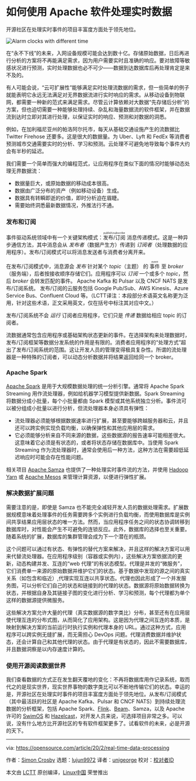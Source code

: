 [#]: collector: (lujun9972)
[#]: translator: (unigeorge)
[#]: reviewer: ( )
[#]: publisher: ( )
[#]: url: ( )
[#]: subject: (How to process real-time data with Apache)
[#]: via: (https://opensource.com/article/20/2/real-time-data-processing)
[#]: author: (Simon Crosby https://opensource.com/users/simon-crosby)

如何使用 Apache 软件处理实时数据
======

开源社区在处理实时事件的项目丰富度方面处于领先地位。

![Alarm clocks with different time][1]

在“永不下线”的未来，入网设备规模可能会达到数十亿。存储原始数据，日后再进行分析的方案将不再能满足需求，因为用户需要实时且准确的响应。要对故障等敏感状况进行预测，实时处理数据也必不可少——数据到达数据库后再处理肯定是来不及的。

有人可能会说，“云可扩展性”能够满足实时处理流数据的需求，但一些简单的例子就能表明它永远无法满足对无界数据流进行实时响应的需求。从移动设备到物联网，都需要一种新的范式来满足需求。尽管云计算依赖对大数据“先存储后分析”的方案，但也迫切需要一种能够处理持续、杂乱和海量数据流的软件框架，并在数据流到达时立即对其进行处理，以保证实时的响应、预测和对数据的洞悉。

例如，在加利福尼亚州的帕洛阿尔托市，每天从基础交通设施产生的流数据比 Twitter Firehose 还要多。这是很大的数据量。为 Uber、Lyft 和 FedEx 等消费者预测城市交通需要实时的分析、学习和预测。云处理不可避免地导致每个事件大约会有半秒的延迟。

我们需要一个简单而强大的编程范式，让应用程序在类似下面的情况时能够动态处理无界数据流： 

  * 数据量巨大，或原始数据的移动成本很高。
  * 数据由广泛分布的资产（例如移动设备）生成。
  * 数据具有转瞬即逝的价值，即时分析迫在眉睫。
  * 需要始终洞悉最新数据情况，外推法行不通。

### 发布和订阅 

事件驱动系统领域中有一个关键架构模式：<ruby>发布/订阅<rp>(</rp><rt>publish/subscribe</rt><rp>)</rp></ruby> 消息传递模式。这是一种异步通信方法，其中消息会从 _发布者_（数据产生方）传递到 _订阅者_（处理数据的应用程序）。发布/订阅模式可以将消息发送者与消费者分离开来。

在发布/订阅模式中，消息源会 _发布_ 针对某个 _topic_（主题） 的 <ruby>事件<rp>(</rp><rt>event</rt><rp>)</rp></ruby> 至 _broker_（服务端），后者按接收顺序存储它们。应用程序可以 _订阅_ 一个或多个 _topic_，然后 _broker_ 会转发匹配的事件。 Apache Kafka 和 Pulsar 以及 CNCF NATS 是发布/订阅系统。 发布/订阅的云服务包括 Google Pub/Sub、AWS Kinesis、Azure Service Bus、Confluent Cloud 等。（LCTT译注：本段部分术语英文名称更为泛用，针对这些术语，正文采用英文，仅在括号中标注其对应中文。）

发布/订阅系统不会 _运行_ 订阅者应用程序，它们只是 _传递_ 数据给相应 topic 的订阅者。

流数据通常包含应用程序或基础架构状态更新的事件。在选择架构来处理数据时，发布/订阅框架等数据分发系统的作用是有限的。消费者应用程序的“处理方式”超出了发布/订阅系统的范围。这让开发人员的管理变得极具复杂性。所谓的流处理器是一种特殊的订阅者，可以动态分析数据并将结果返回给同一个 broker。 

### Apache Spark

[Apache Spark][2] 是用于大规模数据处理的统一分析引擎。通常将 Apache Spark Streaming 用作流处理器，例如给机器学习模型提供新数据。Spark Streaming 将数据分成小批量，每个小批量都由 Spark 模型或其他系统独立分析。事件流可以被分组成小批量以进行分析，但流处理器本身必须具有弹性： 

  * 流处理器必须能够根据数据速率进行扩展，甚至要能够跨越服务器和云，并且还可以跨实例实现负载均衡，以确保弹性和其他应用层的需求。
  * 它必须能够分析来自不同来源的数据，这些数据源的报告速率可能相差很大。这意味着它必须是有状态的，或者将状态存储在数据库中。当使用 Spark Streaming 作为流处理器时，通常会使用后一种方法，这种方法在需要超低延迟响应时可能会存在性能问题。

相关项目 [Apache Samza][3] 也提供了一种处理实时事件流的方法，并使用 [Hadoop Yarn][4] 或 [Apache Mesos][5] 来管理计算资源，以便进行弹性扩展。

### 解决数据扩展问题 

需要注意的是，即使是 Samza 也不能完全减轻开发人员的数据处理需求。扩展数据规模意味着处理事件的任务需要跨多个实例进行负载均衡，而使用数据库是实例间共享结果应用层状态的唯一方法。然而，当应用程序任务之间的状态协调转移到数据库时，对性能会产生不可避免的连锁反应。此外，数据库的选择也至关重要。随着系统的扩展，数据库的集群管理会成为下一个潜在的瓶颈。 

这个问题可以通过有状态、有弹性的替代方案来解决，并且这样的解决方案可以用来代替流处理器。在应用程序级别（容器或实例内），这些解决方案依据流的更新，动态构建并发、互连的“web 代理”的有状态模型。代理是并发的“微服务”，它们消费单一来源的原始数据并维护它们的状态。基于数据中发现的源之间的真实关系（如包含和临近）,代理实现互连以共享状态。代理也因此形成了一个并发服务图，可以分析它们自己的状态和链接到的代理的状态。数据源将原始数据转换为状态，并根据自身及其链接子图的变化进行分析、学习和预测，每个代理都为单个这样的数据源提供微服务。

这些解决方案允许大量的代理（真实数据源的数字类比）分布，甚至还有在应用层使代理互连的分布式图，从而简化了应用架构。这是因为代理之间互连的本质，是映射到解决方案的当前运行时执行实例和代理本身的 URL。通过这种方式，应用程序可以跨实例无缝扩展，而无需担心 DevOps 问题。代理消费数据并维护状态，还会计算自己和其他代理的状态。由于代理是有状态的，因此不需要数据库，并且数据洞察是以内存速度计算的。 

### 使用开源阅读数据世界

我们查看数据的方式正在发生翻天覆地的变化：不再将数据库用作记录系统，取而代之的是现实世界，现实世界事物的数字类比可以不断地传输它们的状态。幸运的是，开源社区在处理实时事件的项目丰富度方面处于领先地位。从发布/订阅模式（其中最活跃的社区是 Apache Kafka、Pulsar 和 CNCF NATS）到持续处理流数据的分析框架，包括 Apache Spark、[Flink][6]、[Beam][7]、Samza，以及 Apache 许可的 [SwimOS][8] 和 [Hazelcast][9]，对开发人员来说，可选择项目非常之多。可以说，没有什么地方比开源社区的专有软件框架更多了。试看软件的未来，必是开源的天下。 

--------------------------------------------------------------------------------

via: https://opensource.com/article/20/2/real-time-data-processing

作者：[Simon Crosby][a]
选题：[lujun9972][b]
译者：[unigeorge](https://github.com/unigeorge)
校对：[校对者ID](https://github.com/校对者ID)

本文由 [LCTT](https://github.com/LCTT/TranslateProject) 原创编译，[Linux中国](https://linux.cn/) 荣誉推出

[a]: https://opensource.com/users/simon-crosby
[b]: https://github.com/lujun9972
[1]: https://opensource.com/sites/default/files/styles/image-full-size/public/lead-images/clocks_time.png?itok=_ID09GDk (Alarm clocks with different time)
[2]: https://spark.apache.org/
[3]: https://samza.apache.org/
[4]: https://hadoop.apache.org/
[5]: http://mesos.apache.org/
[6]: https://flink.apache.org/
[7]: https://beam.apache.org
[8]: https://github.com/swimos/swim
[9]: https://hazelcast.com/
